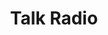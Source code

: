 ---
layout: productions
title: Talk Radio
year: 1991
image:
category:
details:
  Theatre: Players by the Sea
cast:
crew:
  Director: Michael Lipp
external_links:
---
